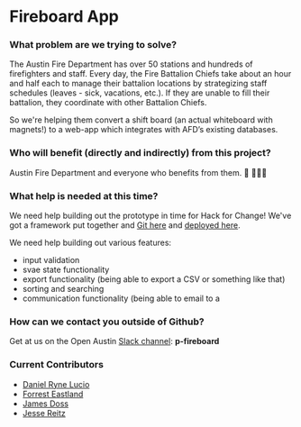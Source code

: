 # Fireboard App

### What problem are we trying to solve?

The Austin Fire Department has over 50 stations and hundreds of firefighters and staff. Every day, the Fire Battalion Chiefs take about an hour and half each to manage their battalion locations by strategizing staff schedules (leaves - sick, vacations, etc.). If they are unable to fill their battalion, they coordinate with other Battalion Chiefs.  

So we're helping them convert a shift board (an actual whiteboard with magnets!) to a web-app which integrates with AFD’s existing databases.

### Who will benefit (directly and indirectly) from this project?

Austin Fire Department and everyone who benefits from them. 🚒 👩🏽‍🚒 

### What help is needed at this time?

We need help building out the prototype in time for Hack for Change! We've got a framework put together and [Git here](https://github.com/danielryne/fireboard) and [deployed here](https://fireboard-app.herokuapp.com/). 

We need help building out various features:

- input validation 
- svae state functionality 
- export functionality (being able to export a CSV or something like that)
- sorting and searching 
- communication functionality (being able to email to a 

### How can we contact you outside of Github?

Get at us on the Open Austin [Slack channel](https://slack.open-austin.org/): **p-fireboard**

### Current Contributors
- [Daniel Ryne Lucio](https://github.com/danielryne?tab=repositories) 
- [Forrest Eastland](https://github.com/eastman81) 
- [James Doss](https://github.com/jadoss) 
- [Jesse Reitz](https://github.com/jessereitz)

